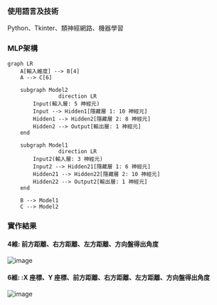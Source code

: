 ### 使用語言及技術
Python、Tkinter、類神經網路、機器學習
### MLP架構
```mermaid
graph LR
    A[輸入維度] --> B[4]
    A --> C[6]

    subgraph Model2
				direction LR
        Input(輸入層: 5 神經元)
        Input --> Hidden1[隱藏層 1: 10 神經元]
        Hidden1 --> Hidden2[隱藏層 2: 8 神經元]
        Hidden2 --> Output[輸出層: 1 神經元]
    end

    subgraph Model1
				direction LR
        Input2(輸入層: 3 神經元)
        Input2 --> Hidden21[隱藏層 1: 6 神經元]
        Hidden21 --> Hidden22[隱藏層 2: 10 神經元]
        Hidden22 --> Output2[輸出層: 1 神經元]
    end

    B --> Model1
    C --> Model2
```

### 實作結果
#### 4維: 前方距離、右方距離、左方距離、方向盤得出角度 
![image](https://github.com/user-attachments/assets/77502ed6-5cdc-4d01-a134-659a89f1d3a8)

#### 6維: :X 座標、Y 座標、前方距離、右方距離、左方距離、方向盤得出角度
![image](https://github.com/user-attachments/assets/0132aada-aa69-4b5a-a060-39c23582536a)

